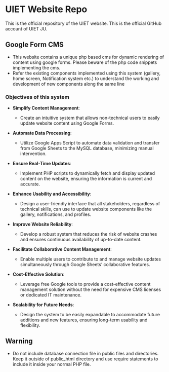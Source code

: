 # UIET Website Repo

This is the official repository of the UIET website. This is the official GitHub account of UIET JU.
## Google Form CMS
- This website contains a unique php based cms for dynamic rendering of content using google forms. Please beware of the php code snippets implementing the cms.
- Refer the existing components implemented using this system (gallery, home screen, Notification system etc.) to understand the working and development of new components along the same line
  
### Objectives of this system

- **Simplify Content Management**:
  - Create an intuitive system that allows non-technical users to easily update website content using Google Forms.

- **Automate Data Processing**:
  - Utilize Google Apps Script to automate data validation and transfer from Google Sheets to the MySQL database, minimizing manual intervention.

- **Ensure Real-Time Updates**:
  - Implement PHP scripts to dynamically fetch and display updated content on the website, ensuring the information is current and accurate.

- **Enhance Usability and Accessibility**:
  - Design a user-friendly interface that all stakeholders, regardless of technical skills, can use to update website components like the gallery, notifications, and profiles.

- **Improve Website Reliability**:
  - Develop a robust system that reduces the risk of website crashes and ensures continuous availability of up-to-date content.

- **Facilitate Collaborative Content Management**:
  - Enable multiple users to contribute to and manage website updates simultaneously through Google Sheets’ collaborative features.

- **Cost-Effective Solution**:
  - Leverage free Google tools to provide a cost-effective content management solution without the need for expensive CMS licenses or dedicated IT maintenance.

- **Scalability for Future Needs**:
  - Design the system to be easily expandable to accommodate future additions and new features, ensuring long-term usability and flexibility.

## Warning

- Do not include database connection file in public files and directories. Keep it outside of public_html directory and use require statements to include it inside your normal PHP file.
